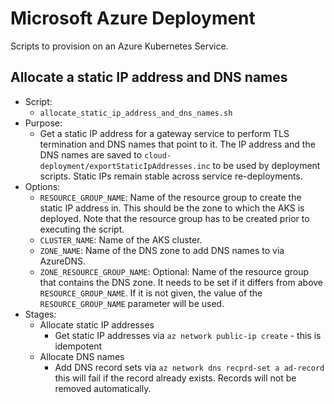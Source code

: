 <!--
******************************************************************************
Copyright (c) 2019 Bosch Software Innovations GmbH [and others].
All rights reserved. This program and the accompanying materials
are made available under the terms of the Eclipse Public License v2.0
which accompanies this distribution, and is available at
https://www.eclipse.org/org/documents/epl-2.0/index.php
***************************************************************************** 
-->

# Microsoft Azure Deployment
Scripts to provision on an Azure Kubernetes Service. 


## Allocate a static IP address and DNS names

* Script:
  * `allocate_static_ip_address_and_dns_names.sh`
* Purpose:
  * Get a static IP address for a gateway service to perform TLS termination
    and DNS names that point to it. The IP address and the DNS names are
    saved to `cloud-deployment/exportStaticIpAddresses.inc` to be used by deployment scripts.
    Static IPs remain stable across service re-deployments.
* Options:
  * `RESOURCE_GROUP_NAME`: Name of the resource group to create the static IP address 
    in. This should be the zone to which the AKS is deployed. Note that the resource
    group has to be created prior to executing the script.
  * `CLUSTER_NAME`: Name of the AKS cluster.
  * `ZONE_NAME`: Name of the DNS zone to add DNS names to via AzureDNS.
  * `ZONE_RESOURCE_GROUP_NAME`: Optional: Name of the resource group that contains 
    the DNS zone. It needs to be set if it differs from above `RESOURCE_GROUP_NAME`.
    If it is not given, the value of the `RESOURCE_GROUP_NAME` parameter will be used.
* Stages:
  * Allocate static IP addresses
    * Get static IP addresses via `az network public-ip create` - this is idempotent
  * Allocate DNS names
    * Add DNS record sets via `az network dns recprd-set a ad-record` this will fail 
      if the record already exists. Records will not be removed automatically.